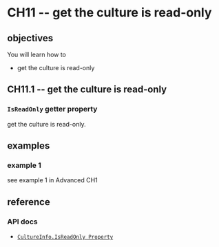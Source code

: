 # CH11 -- get the culture is read-only
## objectives
You will learn how to

+ get the culture is read-only

## CH11.1 -- get the culture is read-only
### `IsReadOnly` getter property
get the culture is read-only.

## examples
### example 1
see example 1 in Advanced CH1

## reference
### API docs
+ [`CultureInfo.IsReadOnly Property`](https://learn.microsoft.com/en-us/dotnet/api/system.globalization.cultureinfo.isreadonly?view=net-8.0)